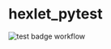# hexlet_pytest

![test badge workflow](https://github.com/github/docs/actions/workflows/hello-world.yml/badge.svg)
